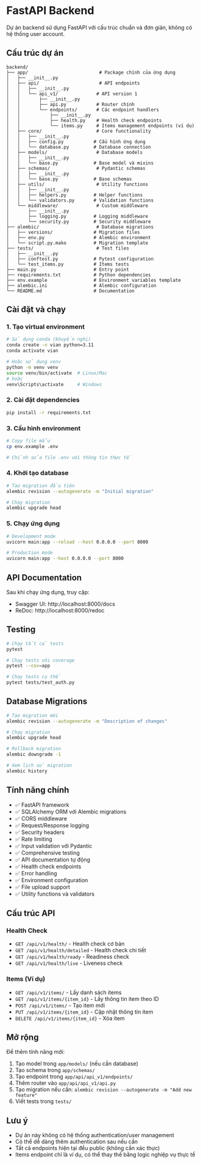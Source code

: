 # FastAPI Backend

Dự án backend sử dụng FastAPI với cấu trúc chuẩn và đơn giản, không có hệ thống user account.

## Cấu trúc dự án

```
backend/
├── app/                          # Package chính của ứng dụng
│   ├── __init__.py
│   ├── api/                      # API endpoints
│   │   ├── __init__.py
│   │   └── api_v1/              # API version 1
│   │       ├── __init__.py
│   │       ├── api.py           # Router chính
│   │       └── endpoints/       # Các endpoint handlers
│   │           ├── __init__.py
│   │           ├── health.py    # Health check endpoints
│   │           └── items.py     # Items management endpoints (ví dụ)
│   ├── core/                    # Core functionality
│   │   ├── __init__.py
│   │   ├── config.py           # Cấu hình ứng dụng
│   │   └── database.py         # Database connection
│   ├── models/                  # Database models
│   │   ├── __init__.py
│   │   └── base.py             # Base model và mixins
│   ├── schemas/                 # Pydantic schemas
│   │   ├── __init__.py
│   │   └── base.py             # Base schemas
│   ├── utils/                   # Utility functions
│   │   ├── __init__.py
│   │   ├── helpers.py          # Helper functions
│   │   └── validators.py       # Validation functions
│   └── middleware/              # Custom middleware
│       ├── __init__.py
│       ├── logging.py          # Logging middleware
│       └── security.py         # Security middleware
├── alembic/                     # Database migrations
│   ├── versions/               # Migration files
│   ├── env.py                  # Alembic environment
│   └── script.py.mako          # Migration template
├── tests/                       # Test files
│   ├── __init__.py
│   ├── conftest.py             # Pytest configuration
│   └── test_items.py           # Items tests
├── main.py                     # Entry point
├── requirements.txt            # Python dependencies
├── env.example                 # Environment variables template
├── alembic.ini                 # Alembic configuration
└── README.md                   # Documentation
```

## Cài đặt và chạy

### 1. Tạo virtual environment

```bash
# Sử dụng conda (khuyến nghị)
conda create -n vian python=3.11
conda activate vian

# Hoặc sử dụng venv
python -m venv venv
source venv/bin/activate  # Linux/Mac
# hoặc
venv\Scripts\activate     # Windows
```

### 2. Cài đặt dependencies

```bash
pip install -r requirements.txt
```

### 3. Cấu hình environment

```bash
# Copy file mẫu
cp env.example .env

# Chỉnh sửa file .env với thông tin thực tế
```

### 4. Khởi tạo database

```bash
# Tạo migration đầu tiên
alembic revision --autogenerate -m "Initial migration"

# Chạy migration
alembic upgrade head
```

### 5. Chạy ứng dụng

```bash
# Development mode
uvicorn main:app --reload --host 0.0.0.0 --port 8000

# Production mode
uvicorn main:app --host 0.0.0.0 --port 8000
```

## API Documentation

Sau khi chạy ứng dụng, truy cập:
- Swagger UI: http://localhost:8000/docs
- ReDoc: http://localhost:8000/redoc

## Testing

```bash
# Chạy tất cả tests
pytest

# Chạy tests với coverage
pytest --cov=app

# Chạy tests cụ thể
pytest tests/test_auth.py
```

## Database Migrations

```bash
# Tạo migration mới
alembic revision --autogenerate -m "Description of changes"

# Chạy migration
alembic upgrade head

# Rollback migration
alembic downgrade -1

# Xem lịch sử migration
alembic history
```

## Tính năng chính

- ✅ FastAPI framework
- ✅ SQLAlchemy ORM với Alembic migrations
- ✅ CORS middleware
- ✅ Request/Response logging
- ✅ Security headers
- ✅ Rate limiting
- ✅ Input validation với Pydantic
- ✅ Comprehensive testing
- ✅ API documentation tự động
- ✅ Health check endpoints
- ✅ Error handling
- ✅ Environment configuration
- ✅ File upload support
- ✅ Utility functions và validators

## Cấu trúc API

### Health Check
- `GET /api/v1/health/` - Health check cơ bản
- `GET /api/v1/health/detailed` - Health check chi tiết
- `GET /api/v1/health/ready` - Readiness check
- `GET /api/v1/health/live` - Liveness check

### Items (Ví dụ)
- `GET /api/v1/items/` - Lấy danh sách items
- `GET /api/v1/items/{item_id}` - Lấy thông tin item theo ID
- `POST /api/v1/items/` - Tạo item mới
- `PUT /api/v1/items/{item_id}` - Cập nhật thông tin item
- `DELETE /api/v1/items/{item_id}` - Xóa item

## Mở rộng

Để thêm tính năng mới:

1. Tạo model trong `app/models/` (nếu cần database)
2. Tạo schema trong `app/schemas/`
3. Tạo endpoint trong `app/api/api_v1/endpoints/`
4. Thêm router vào `app/api/api_v1/api.py`
5. Tạo migration nếu cần: `alembic revision --autogenerate -m "Add new feature"`
6. Viết tests trong `tests/`

## Lưu ý

- Dự án này không có hệ thống authentication/user management
- Có thể dễ dàng thêm authentication sau nếu cần
- Tất cả endpoints hiện tại đều public (không cần xác thực)
- Items endpoint chỉ là ví dụ, có thể thay thế bằng logic nghiệp vụ thực tế
